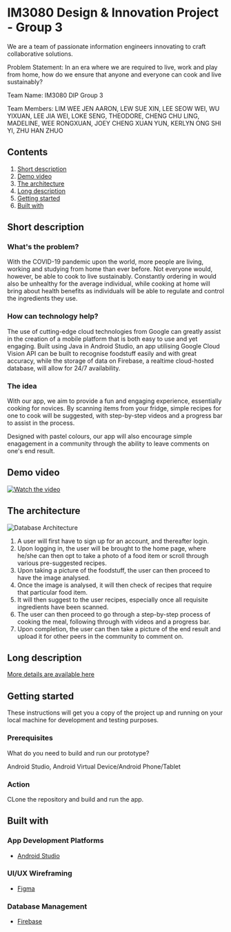 # IM3080 Design & Innovation Project - Group 3
We are a team of passionate information engineers innovating to craft collaborative solutions.

Problem Statement: In an era where we are required to live, work and play from home, how do we ensure that anyone and everyone can cook and live sustainably?

Team Name: IM3080 DIP Group 3

Team Members: LIM WEE JEN AARON, LEW SUE XIN, LEE SEOW WEI, WU YIXUAN, LEE JIA WEI, LOKE SENG, THEODORE, CHENG CHU LING, MADELINE, WEE RONGXUAN, JOEY CHENG XUAN YUN, KERLYN ONG SHI YI, ZHU HAN ZHUO

## Contents

1. [Short description](#short-description)
1. [Demo video](#demo-video)
1. [The architecture](#the-architecture)
1. [Long description](#long-description)
1. [Getting started](#getting-started)
1. [Built with](#built-with)

## Short description

### What's the problem?

With the COVID-19 pandemic upon the world, more people are living, working and studying from home than ever before. Not everyone would, however, be able to cook to live sustainably. Constantly ordering in would also be unhealthy for the average individual, while cooking at home will bring about health benefits as individuals will be able to regulate and control the ingredients they use.

### How can technology help?

The use of cutting-edge cloud technologies from Google can greatly assist in the creation of a mobile platform that is both easy to use and yet engaging. Built using Java in Android Studio, an app utilising Google Cloud Vision API can be built to recognise foodstuff easily and with great accuracy, while the storage of data on Firebase, a realtime cloud-hosted database, will allow for 24/7 availability.

### The idea

With our app, we aim to provide a fun and engaging experience, essentially cooking for novices. By scanning items from your fridge, simple recipes for one to cook will be suggested, with step-by-step videos and a progress bar to assist in the process.

Designed with pastel colours, our app will also encourage simple enagagement in a community through the ability to leave comments on one's end result.

## Demo video

[![Watch the video](https://github.com/wlim087/IM3080_DIP_GROUP3/blob/master/Images/VideoImage.png)](https://youtu.be/B4dnPVZ2MV0)

## The architecture

![Database Architecture](https://github.com/wlim087/IM3080_DIP_GROUP3/blob/master/Images/DatabaseArchitecture_ERDiagram.png)

1. A user will first have to sign up for an account, and thereafter login.
2. Upon logging in, the user will be brought to the home page, where he/she can then opt to take a photo of a food item or scroll through various pre-suggested recipes.
3. Upon taking a picture of the foodstuff, the user can then proceed to have the image analysed.
4. Once the image is analysed, it will then check of recipes that require that particular food item.
5. It will then suggest to the user recipes, especially once all requisite ingredients have been scanned.
6. The user can then proceed to go through a step-by-step process of cooking the meal, following through with videos and a progress bar.
7. Upon completion, the user can then take a picture of the end result and upload it for other peers in the community to comment on.

## Long description

[More details are available here](https://github.com/wlim087/IM3080_DIP_GROUP3/blob/master/DESCRIPTION.md)

## Getting started

These instructions will get you a copy of the project up and running on your local machine for development and testing purposes.

### Prerequisites

What do you need to build and run our prototype?

Android Studio, Android Virtual Device/Android Phone/Tablet

### Action

CLone the repository and build and run the app.

## Built with

### App Development Platforms

* [Android Studio](https://developer.android.com/studio)

### UI/UX Wireframing
* [Figma](http://www.figma.com/)

### Database Management
* [Firebase](https://firebase.google.com/)
